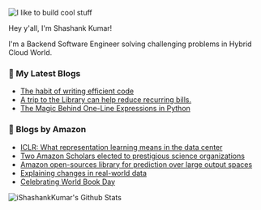 ![I like to build cool stuff](https://res.cloudinary.com/dt8g3rhcy/image/upload/v1595929574/i_like_to_build_cool_shit._1_nzbwjh.png)

Hey y'all, I'm Shashank Kumar! 

I'm a Backend Software Engineer solving challenging problems in Hybrid Cloud World.

### 📕 My Latest Blogs
<!-- BLOG-POST-LIST:START -->
- [The habit of writing efficient code](https://medium.com/@ishashankkumar/the-habit-of-writing-efficient-code-153b05f04269?source=rss-d24dda280d5f------2)
- [A trip to the Library can help reduce recurring bills.](https://medium.com/swlh/a-trip-to-the-library-can-help-reduce-recurring-bills-23bca495cdf5?source=rss-d24dda280d5f------2)
- [The Magic Behind One-Line Expressions in Python](https://medium.com/swlh/the-magic-behind-one-line-expressions-in-python-816c10180c5c?source=rss-d24dda280d5f------2)
<!-- BLOG-POST-LIST:END -->

### 📕 Blogs by Amazon
<!-- AMAZON-BLOG-POST-LIST:START -->
- [ICLR: What representation learning means in the data center](https://www.amazon.science/blog/iclr-what-representation-learning-means-in-the-data-center)
- [Two Amazon Scholars elected to prestigious science organizations](https://www.amazon.science/academic-engagements/two-amazon-scholars-elected-to-prestigious-science-organizations)
- [Amazon open-sources library for prediction over large output spaces](https://www.amazon.science/blog/amazon-open-sources-library-for-prediction-over-large-output-spaces)
- [Explaining changes in real-world data](https://www.amazon.science/blog/explaining-changes-in-real-world-data)
- [Celebrating World Book Day](https://www.amazon.science/latest-news/celebrating-world-book-day)
<!-- AMAZON-BLOG-POST-LIST:END -->



<img align="center" alt="iShashankKumar's Github Stats" src="https://github-readme-stats.vercel.app/api?username=ishashankkumar&show_icons=true&hide_border=true" />
